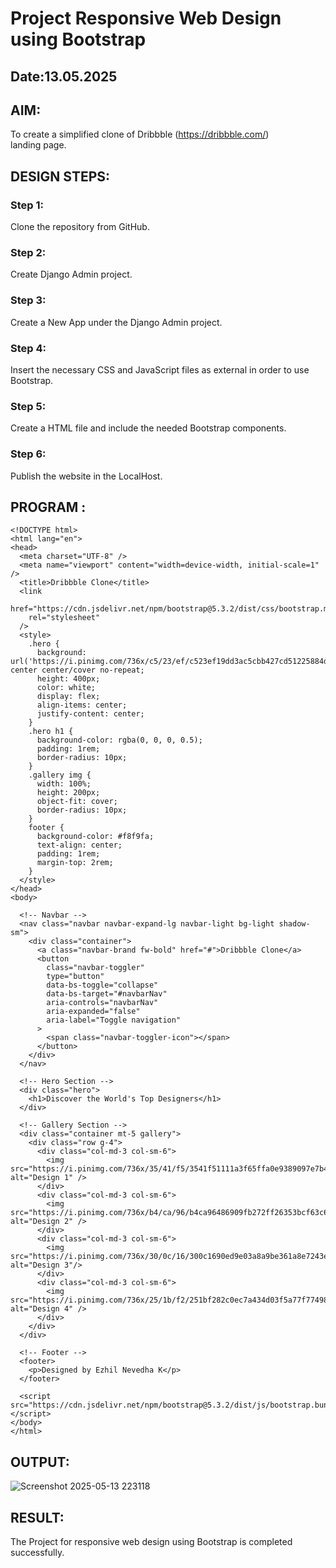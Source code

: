 # Project Responsive Web Design using Bootstrap
## Date:13.05.2025

## AIM:
To create a simplified clone of Dribbble (https://dribbble.com/) landing page.


## DESIGN STEPS:

### Step 1:
Clone the repository from GitHub.

### Step 2:
Create Django Admin project.

### Step 3:
Create a New App under the Django Admin project.

### Step 4:
Insert the necessary CSS and JavaScript files as external in order to use Bootstrap.

### Step 5:
Create a HTML file and include the needed Bootstrap components.

### Step 6:
Publish the website in the LocalHost.

## PROGRAM :
```
<!DOCTYPE html>
<html lang="en">
<head>
  <meta charset="UTF-8" />
  <meta name="viewport" content="width=device-width, initial-scale=1" />
  <title>Dribbble Clone</title>
  <link
    href="https://cdn.jsdelivr.net/npm/bootstrap@5.3.2/dist/css/bootstrap.min.css"
    rel="stylesheet"
  />
  <style>
    .hero {
      background: url('https://i.pinimg.com/736x/c5/23/ef/c523ef19dd3ac5cbb427cd51225884de.jpg') center center/cover no-repeat;
      height: 400px;
      color: white;
      display: flex;
      align-items: center;
      justify-content: center;
    }
    .hero h1 {
      background-color: rgba(0, 0, 0, 0.5);
      padding: 1rem;
      border-radius: 10px;
    }
    .gallery img {
      width: 100%;
      height: 200px;
      object-fit: cover;
      border-radius: 10px;
    }
    footer {
      background-color: #f8f9fa;
      text-align: center;
      padding: 1rem;
      margin-top: 2rem;
    }
  </style>
</head>
<body>

  <!-- Navbar -->
  <nav class="navbar navbar-expand-lg navbar-light bg-light shadow-sm">
    <div class="container">
      <a class="navbar-brand fw-bold" href="#">Dribbble Clone</a>
      <button
        class="navbar-toggler"
        type="button"
        data-bs-toggle="collapse"
        data-bs-target="#navbarNav"
        aria-controls="navbarNav"
        aria-expanded="false"
        aria-label="Toggle navigation"
      >
        <span class="navbar-toggler-icon"></span>
      </button>
    </div>
  </nav>

  <!-- Hero Section -->
  <div class="hero">
    <h1>Discover the World's Top Designers</h1>
  </div>

  <!-- Gallery Section -->
  <div class="container mt-5 gallery">
    <div class="row g-4">
      <div class="col-md-3 col-sm-6">
        <img src="https://i.pinimg.com/736x/35/41/f5/3541f51111a3f65ffa0e9389097e7b45.jpg" alt="Design 1" />
      </div>
      <div class="col-md-3 col-sm-6">
        <img src="https://i.pinimg.com/736x/b4/ca/96/b4ca96486909fb272ff26353bcf63c67.jpg" alt="Design 2" />
      </div>
      <div class="col-md-3 col-sm-6">
        <img src="https://i.pinimg.com/736x/30/0c/16/300c1690ed9e03a8a9be361a8e7243e8.jpg"  alt="Design 3"/>
      </div>
      <div class="col-md-3 col-sm-6">
        <img src="https://i.pinimg.com/736x/25/1b/f2/251bf282c0ec7a434d03f5a77f774983.jpg" alt="Design 4" />
      </div>
    </div>
  </div>

  <!-- Footer -->
  <footer>
    <p>Designed by Ezhil Nevedha K</p>
  </footer>

  <script src="https://cdn.jsdelivr.net/npm/bootstrap@5.3.2/dist/js/bootstrap.bundle.min.js"></script>
</body>
</html>
```

## OUTPUT:
![Screenshot 2025-05-13 223118](https://github.com/user-attachments/assets/f37dc8a2-20dd-43de-a568-c5a741386000)


## RESULT:
The Project for responsive web design using Bootstrap is completed successfully.
